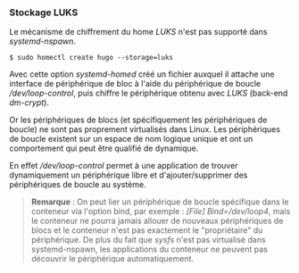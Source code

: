 ### Stockage LUKS

Le mécanisme de chiffrement du home *LUKS* n'est pas supporté dans *systemd-nspawn*.
```bash,ignore
$ sudo homectl create hugo --storage=luks
```

Avec cette option *systemd-homed* créé un fichier auxquel il attache une interface de périphérique
de bloc à l'aide du périphérique de boucle */dev/loop-control*, puis chiffre le périphérique obtenu
avec *LUKS* (back-end *dm-crypt*).

Or les périphériques de blocs (et spécifiquement les périphériques de boucle) ne sont pas proprement
virtualisés dans Linux. Les périphériques de boucle existent sur un espace de nom logique unique et
ont un comportement qui peut être qualifié de dynamique.

En effet */dev/loop-control* permet à une application de trouver dynamiquement un périphérique libre
et d'ajouter/supprimer des périphériques de boucle au système.

> **Remarque** : On peut lier un périphérique de boucle spécifique dans le conteneur via l'option
  bind, par exemple : *[File] Bind=/dev/loop4*, mais le conteneur ne pourra jamais allouer de
  nouveaux périphériques de blocs et le conteneur n'est pas exactement le "propriétaire" du
  périphérique. De plus du fait que *sysfs* n'est pas virtualisé dans systemd-nspawn, les
  applications du conteneur ne peuvent pas découvrir le périphérique automatiquement.
